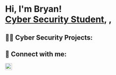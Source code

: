 <h1>Hi, I'm Bryan! <br/><a href="https://github.com/BryanRej">Cyber Security Student</a>, <a href="https://www.linkedin.com/in/bryan-rejouis-0a4a8a208/"></a>, </h1>

<h2>👨‍💻 Cyber Security Projects:</h2>

<h2> 🤳 Connect with me:</h2>


[<img align="left" alt="BryanRejouis | LinkedIn" width="22px" src="https://cdn.jsdelivr.net/npm/simple-icons@v3/icons/linkedin.svg" />][linkedin]




[linkedin]: www.linkedin.com/in/bryan-rejouis-0a4a8a208 

<!--
**BryanRej/BryanRej** is a ✨ _special_ ✨ repository because its `README.md` (this file) appears on your GitHub profile.

Here are some ideas to get you started:

- 🔭 I’m currently working on ...
- 🌱 I’m currently learning ...
- 👯 I’m looking to collaborate on ...
- 🤔 I’m looking for help with ...
- 💬 Ask me about ...
- 📫 How to reach me: ...
- 😄 Pronouns: ...
- ⚡ Fun fact: ...
-->
